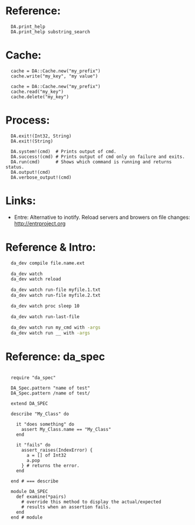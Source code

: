 

Reference:
============

```crystal
  DA.print_help
  DA.print_help substring_search
```

Cache:
======

```crystal
  cache = DA::Cache.new("my_prefix")
  cache.write("my_key", "my value")

  cache = DA::Cache.new("my_prefix")
  cache.read("my_key")
  cache.delete("my_key")
```


Process:
=======

```crystal
  DA.exit!(Int32, String)
  DA.exit!(String)

  DA.system!(cmd)  # Prints output of cmd.
  DA.success!(cmd) # Prints output of cmd only on failure and exits.
  DA.run(cmd)      # Shows which command is running and returns status.
  DA.output!(cmd)
  DA.verbose_output!(cmd)
```

Links:
======

* Entre: Alternative to inotify. Reload servers and browers
  on file changes: http://entrproject.org


Reference & Intro:
==================

```zsh
  da_dev compile file.name.ext

  da_dev watch
  da_dev watch reload

  da_dev watch run-file myfile.1.txt
  da_dev watch run-file myfile.2.txt

  da_dev watch proc sleep 10

  da_dev watch run-last-file

  da_dev watch run my_cmd with -args
  da_dev watch run __ with -args
```

Reference: da\_spec
==========

```crystal

  require "da_spec"

  DA_Spec.pattern "name of test"
  DA_Spec.pattern /name of test/

  extend DA_SPEC

  describe "My_Class" do

    it "does something" do
      assert My_Class.name == "My_Class"
    end

    it "fails" do
      assert_raises(IndexError) {
        a = [] of Int32
        a.pop
      } # returns the error.
    end

  end # === describe

  module DA_SPEC
    def examine(*pairs)
      # override this method to display the actual/expected
      # results when an assertion fails.
    end
  end # module
```


